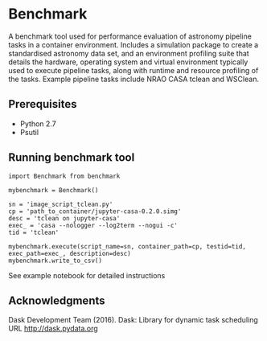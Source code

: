 # Benchmark
A benchmark tool used for performance evaluation of astronomy pipeline tasks in a container environment. Includes a simulation package to create a standardised astronomy data set, and an environment profiling suite that details the hardware, operating system and virtual environment typically used to execute pipeline tasks, along with runtime and resource profiling of the tasks. Example pipeline tasks include NRAO CASA tclean and WSClean.

## Prerequisites

- Python 2.7
- Psutil

## Running benchmark tool

```
import Benchmark from benchmark

mybenchmark = Benchmark()

sn = 'image_script_tclean.py'
cp = 'path_to_container/jupyter-casa-0.2.0.simg'
desc = 'tclean on jupyter-casa'
exec_ = 'casa --nologger --log2term --nogui -c'
tid = 'tclean'

mybenchmark.execute(script_name=sn, container_path=cp, testid=tid, exec_path=exec_, description=desc)
mybenchmark.write_to_csv()
```

See example notebook for detailed instructions


## Acknowledgments
Dask Development Team (2016). Dask: Library for dynamic task scheduling
URL http://dask.pydata.org
